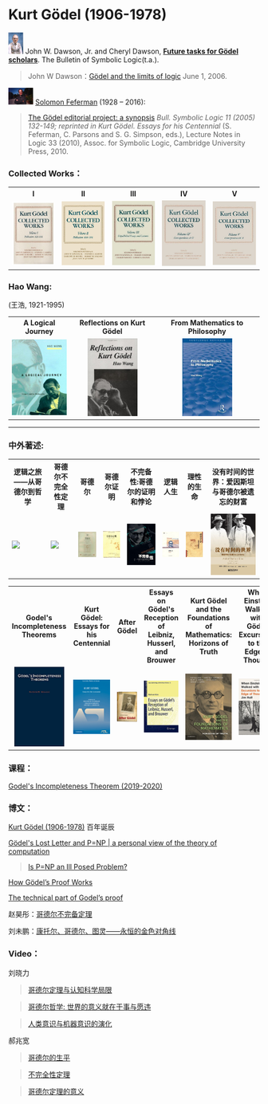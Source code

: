 # Kurt Gödel (1906-1978)

<img width="30px" src="./images/JohnWDawson.jpg"/> John W. Dawson, Jr. and Cheryl Dawson, <u>**Future tasks for Gödel scholars**</u>. The Bulletin of Symbolic Logic(t.a.).

> John W Dawson：[Gödel and the limits of logic](https://plus.maths.org/content/goumldel-and-limits-logic) June 1, 2006.

<img width="50px" src="./images/SFeferman.jpeg"/> [Solomon Feferman](http://math.stanford.edu/~feferman/) (1928 – 2016):

> [The Gödel editorial project: a synopsis](http://math.stanford.edu/~feferman/papers/Goedel-Project-Synopsis.pdf) *Bull. Symbolic Logic 11 (2005) 132-149; reprinted in Kurt Gödel. Essays for his Centennial* (S. Feferman, C. Parsons and S. G. Simpson, eds.), Lecture Notes in Logic 33 (2010), Assoc. for Symbolic Logic, Cambridge University Press, 2010.

### Collected Works：

<table>
<tr>
<th><a>I</a></th>
<th><a>II</a></th>
<th><a>III</a></th>
<th><a>IV</a></th>
<th><a>V</a></th>
</tr>
<tr>
<td><a><img width="155px" src="./images/I.jpg"/></a></th>
<td><a><img width="150px" src="./images/II.jpg"/></a></th>
<td><a><img width="150px" src="./images/III.jpg"/></a></th>
<td><a><img width="150px" src="./images/IV.jpg"/></a></th>
<td><a><img width="150px" src="./images/V.jpg"/></a></th>
</tr>
</table>

### Hao Wang: 

(王浩, 1921-1995)

<table>
<tr>
<th><a>A Logical Journey</a></th>
<th><a>Reflections on Kurt Gödel</a></th>
<th><a>From Mathematics to Philosophy</a></th>
</tr>
<tr>
<td><a><img width="110px" src="./images/ALogicalJourney.jpg"></a></td>
<td><a><div align=center><img width="100px" src="./images/Reflections.jpg"/></div></a></td>
<td><a><div align=center><img width="100px" src="./images/HaoWang.jpg"/></div></a></td>
</tr>
</table>

******

### 中外著述:

<table>
<tr>
<th><a>逻辑之旅——从哥德尔到哲学</a></th>
<th><a>哥德尔不完全性定理</a></th>
<th><a>哥德尔</a></th>
<th><a>哥德尔证明</a></th>
<th><a>不完备性:哥德尔的证明和悖论</a></th>
<th><a>逻辑人生</a></th>
<th><a>理性的生命</a></th>
<th><a>没有时间的世界：爱因斯坦与哥德尔被遗忘的财富</a></th>
</tr>
<tr>
<td><a><img width="100px" src="https://img9.doubanio.com/view/subject/s/public/s3627016.jpg"></a></td>
<td><a><img width="100px" src="https://img2.doubanio.com/view/subject/s/public/s30002733.jpg/"></a></td>
<td><a><img width="110px" src="./images/哥德尔.jpg"/></a></td>
<td><a><img width="100px" src="./images/哥德尔证明.jpg"/></a></td>
<td><a><div align=center><img width="90px" src="./images/不完备性.jpg"/></div></a></td>
<td><a><img width="100px" src="./images/逻辑人生.jpg"/></a></td>
<td><a><img width="100px" src="./images/理性的生命.jpg"/></a></td>
<td><a><div align=center><img width="90px" src="./images/没有时间的世界.jpg"/></div></a></td>
</tr>
</table>

<table>
<tr>
<th><a>Godel's Incompleteness Theorems</a></th>
<th><a>Kurt Gödel: Essays for his Centennial</a></th>
<th><a>After Gödel</a></th>
<th><a>Essays on Gödel's Reception of Leibniz, Husserl, and Brouwer</a></th>
<th><a>Kurt Gödel and the Foundations of Mathematics: Horizons of Truth</a></th>
<th><a>When Einstein Walked with Gödel: Excursions to the Edge of Thought</a></th>
</tr>
<tr>
<td><a><div align=center><img width="100px" src="./images/Smullyan.png"/></div></a></td>
<td><a><div align=center><img width="100px" src="./images/centennial.png"></div></a></td>
<td><a><img width="220px" src="./images/AfterGodel.jpg"/></a></td>
<td><a><div align=center><img width="100px" src="./images/EssaysOnGodel.jpg"/></div></a></td>
<td><a><div align=center><img width="100px" src="./images/HorizonsOfTruth.jpg"/></div></a></td>
<td><a><div align=center><img width="100px" src="./images/EinsteinGodel.jpg"/></div></a></td>
</tr>
</table>

### 课程：

[Godel's Incompleteness Theorem (2019-2020)](https://courses.maths.ox.ac.uk/node/42398)

### 博文：

[Kurt Gödel (1906-1978)](https://blog.computationalcomplexity.org/2006/04/kurt-gdel-1906-1978.html) 百年诞辰

[Gödel's Lost Letter and P=NP | a personal view of the theory of computation](https://rjlipton.wordpress.com)
> [Is P=NP an Ill Posed Problem?](https://rjlipton.wordpress.com/2009/07/13/is-pnp-ill-posed-problem/)


[How Gödel’s Proof Works](https://www.quantamagazine.org/how-godels-incompleteness-theorems-work-20200714/)

[The technical part of Godel’s proof](https://sbseminar.wordpress.com/2009/12/07/the-technical-part-of-godels-proof/)

赵昊彤：[哥德尔不完备定理](http://blog.sciencenet.cn/u/zhaohaotong)

刘未鹏：[康托尔、哥德尔、图灵——永恒的金色对角线](http://mindhacks.cn/2006/10/15/cantor-godel-turing-an-eternal-golden-diagonal/)

### Video：

刘晓力
>[哥德尔定理与认知科学局限](https://www.bilibili.com/video/BV1PN41197Cn)

>[哥德尔哲学: 世界的意义就在于事与愿违](https://www.bilibili.com/video/BV1K54y117Tk)

>[人类意识与机器意识的演化](https://www.bilibili.com/video/BV1WC4y1b7X2)

郝兆宽
>[哥德尔的生平](http://www.dushuren123.com/bookmov/video/share.jsp?id=1947741102)

>[不完全性定理](http://www.dushuren123.com/bookmov/video/share.jsp?id=1498409123)

>[哥德尔定理的意义](http://www.dushuren123.com/bookmov/video/share.jsp?id=81929271)